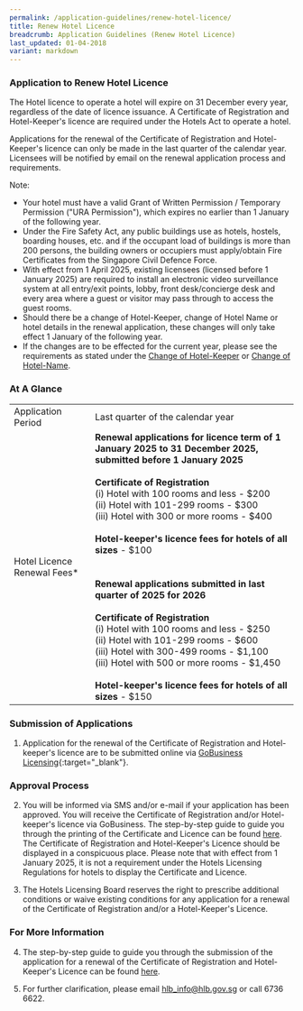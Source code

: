 ```yaml
---
permalink: /application-guidelines/renew-hotel-licence/
title: Renew Hotel Licence
breadcrumb: Application Guidelines (Renew Hotel Licence)
last_updated: 01-04-2018
variant: markdown
---
```

### **Application to Renew Hotel Licence**

The Hotel licence to operate a hotel will expire on 31 December every year, regardless of the date of licence issuance. A Certificate of Registration and Hotel-Keeper's licence are required under the Hotels Act to operate a hotel.

Applications for the renewal of the Certificate of Registration and Hotel-Keeper's licence can only be made in the last quarter of the calendar year. Licensees will be notified by email on the renewal application process and requirements.

Note:
* Your hotel must have a valid Grant of Written Permission / Temporary Permission ("URA Permission"), which expires no earlier than 1 January of the following year.
* Under the Fire Safety Act, any public buildings use as hotels, hostels, boarding houses, etc. and if the occupant load of buildings is more than 200 persons, the building owners or occupiers must apply/obtain Fire Certificates from the Singapore Civil Defence Force.
* With effect from 1 April 2025, existing licensees (licensed before 1 January 2025) are required to install an electronic video surveillance system at all entry/exit points, lobby, front desk/concierge desk and every area where a guest or visitor may pass through to access the guest rooms.
* Should there be a change of Hotel-Keeper, change of Hotel Name or hotel details in the renewal application, these changes will only take effect 1 January of the following year.
* If the changes are to be effected for the current year, please see the requirements as stated under the [Change of Hotel-Keeper](https://isomerpages-hlb.netlify.com/application-guidelines/change-of-hotel-keeper/) or [Change of Hotel-Name](https://isomerpages-hlb.netlify.com/application-guidelines/change-of-hotel-name/).

### **At A Glance**

<table class="table-v">
  <tbody><tr>
    <td>Application Period</td>
    <td>Last quarter of the calendar year</td> 
  </tr>
    <tr><td>Hotel Licence Renewal Fees*</td>
    <td><b>Renewal applications for licence term of 1 January 2025 to 31 December 2025, submitted before 1 January 2025</b> <br><br><b>Certificate of Registration</b> <br>(i)    Hotel with 100 rooms and less - $200 <br>(ii)   Hotel with 101-299 rooms - $300 <br> (iii)  Hotel with 300 or more rooms - $400 <br><br> <b>Hotel-keeper's licence fees for hotels of all sizes</b> - $100<br><br><br><b>Renewal applications submitted in last quarter of 2025 for 2026</b> <br><br><b>Certificate of Registration</b> <br>(i)    Hotel with 100 rooms and less - $250 <br>(ii)   Hotel with 101-299 rooms - $600 <br>(iii)  Hotel with 300-499 rooms - $1,100 <br> (iii)  Hotel with 500 or more rooms - $1,450 <br><br> <b>Hotel-keeper's licence fees for hotels of all sizes</b> - $150<br></td>
</tr></tbody></table>

### **Submission of Applications**

1. Application for the renewal of the Certificate of Registration and Hotel-keeper's licence are to be submitted online via [GoBusiness Licensing](https://www.gobusiness.gov.sg/licences){:target="_blank"}.

### **Approval Process**

2. You will be informed via SMS and/or e-mail if your application has been approved. You will receive the Certificate of Registration and/or Hotel-keeper's licence via GoBusiness. The step-by-step guide to guide you through the printing of the Certificate and Licence can be found [here](/files/resources/guides/guide-printing-certificate-licence.pdf). The Certificate of Registration and Hotel-Keeper's Licence should be displayed in a conspicuous place. Please note that with effect from 1 January 2025, it is not a requirement under the Hotels Licensing Regulations for hotels to display the Certificate and Licence.

3. The Hotels Licensing Board reserves the right to prescribe additional conditions or waive existing conditions for any application for a renewal of the Certificate of Registration and/or a Hotel-Keeper's Licence.

### **For More Information**

4. The step-by-step guide to guide you through the submission of the application for a renewal of the Certificate of Registration and Hotel-Keeper's Licence can be found [here](/files/resources/guides/guide-licence-renewal.pdf).

5. For further clarification, please email hlb_info@hlb.gov.sg or call 6736 6622.